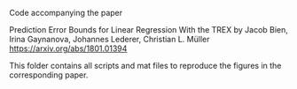 Code accompanying the paper

Prediction Error Bounds for Linear Regression With the TREX
by Jacob Bien, Irina Gaynanova, Johannes Lederer, Christian L. Müller
https://arxiv.org/abs/1801.01394

This folder contains all scripts and mat files to reproduce the figures in the corresponding paper.
